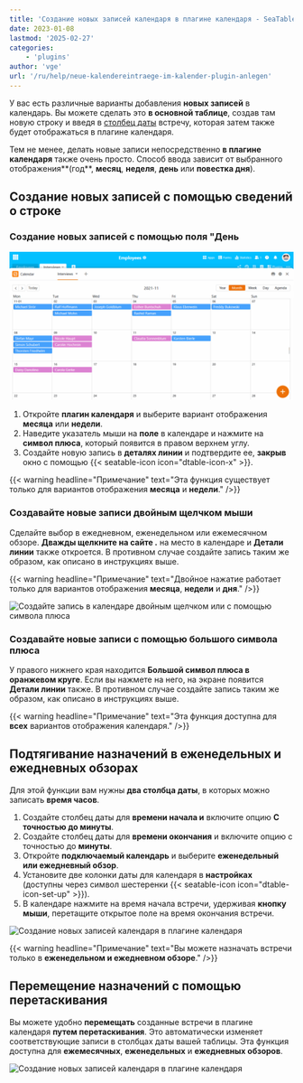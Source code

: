 ```yaml
---
title: 'Создание новых записей календаря в плагине календаря - SeaTable'
date: 2023-01-08
lastmod: '2025-02-27'
categories:
    - 'plugins'
author: 'vge'
url: '/ru/help/neue-kalendereintraege-im-kalender-plugin-anlegen'
---
```


У вас есть различные варианты добавления **новых записей** в календарь. Вы можете сделать это **в основной таблице**, создав там новую строку и введя в [столбец даты](https://seatable.io/ru/docs/datum-dauer-und-personen/die-datum-spalte/) встречу, которая затем также будет отображаться в плагине календаря.

Тем не менее, делать новые записи непосредственно **в плагине календаря** также очень просто. Способ ввода зависит от выбранного отображения**(год**, **месяц**, **неделя**, **день** или **повестка дня**).

## Создание новых записей с помощью сведений о строке

### Создание новых записей с помощью поля "День

![Создайте новую запись календаря в плагине календаря](images/Neuen-Kalendereintrag-im-Kalender-Plugin-anlegen.gif)

1. Откройте **плагин календаря** и выберите вариант отображения **месяца** или **недели**.
2. Наведите указатель мыши на **поле** в календаре и нажмите на **символ плюса**, который появится в правом верхнем углу.
3. Создайте новую запись в **деталях линии** и подтвердите ее, **закрыв** окно с помощью {{< seatable-icon icon="dtable-icon-x" >}}.

{{< warning  headline="Примечание"  text="Эта функция существует только для вариантов отображения **месяца** и **недели**." />}}

### Создавайте новые записи двойным щелчком мыши

Сделайте выбор в ежедневном, еженедельном или ежемесячном обзоре. **Дважды щелкните на сайте .** на место в календаре и **Детали линии** также откроется. В противном случае создайте запись таким же образом, как описано в инструкциях выше.

{{< warning  headline="Примечание"  text="Двойное нажатие работает только для вариантов отображения **месяца**, **недели** и **дня**." />}}

![Создайте запись в календаре двойным щелчком или с помощью символа плюса](https://seatable.io/wp-content/uploads/2023/01/Kalendereintrag-per-Doppelklick-oder-Plus-Symbol-anlegen.png)

### Создавайте новые записи с помощью большого символа плюса

У правого нижнего края находится **Большой символ плюса в оранжевом круге**. Если вы нажмете на него, на экране появится **Детали линии** также. В противном случае создайте запись таким же образом, как описано в инструкциях выше.

{{< warning  headline="Примечание"  text="Эта функция доступна для **всех** вариантов отображения календаря." />}}

## Подтягивание назначений в еженедельных и ежедневных обзорах

Для этой функции вам нужны **два столбца даты**, в которых можно записать **время часов**.

1. Создайте столбец даты для **времени начала и** включите опцию **С точностью до минуты**.
2. Создайте столбец даты для **времени окончания** и включите опцию с точностью до **минуты**.
3. Откройте **подключаемый календарь** и выберите **еженедельный или ежедневный обзор**.
4. Установите две колонки даты для календаря в **настройках** (доступны через символ шестеренки {{< seatable-icon icon="dtable-icon-set-up" >}}).
5. В календаре нажмите на время начала встречи, удерживая **кнопку мыши**, перетащите открытое поле на время окончания встречи.

![Создание новых записей календаря в плагине календаря](https://seatable.io/wp-content/uploads/2022/11/Neuer-Kalendereintrag-im-Kalender-Plugin-anlegen-2.gif)

{{< warning  headline="Примечание"  text="Вы можете назначать встречи только в **еженедельном и ежедневном обзоре**." />}}

## Перемещение назначений с помощью перетаскивания

Вы можете удобно **перемещать** созданные встречи в плагине календаря **путем перетаскивания**. Это автоматически изменяет соответствующие записи в столбцах даты вашей таблицы. Эта функция доступна для **ежемесячных**, **еженедельных** и **ежедневных обзоров**.

![Создание новых записей календаря в плагине календаря](https://seatable.io/wp-content/uploads/2022/11/Neuer-Kalendereintrag-im-Kalender-Plugin-anlegen-3.gif)

